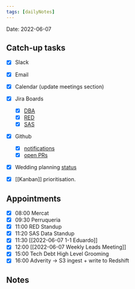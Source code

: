```yaml
---
tags: [dailyNotes]
---
```

 
Date: 2022-06-07

## Catch-up tasks

- [x] Slack
- [x] Email
- [x] Calendar (update meetings section)
- [x] Jira Boards
  - [x] [DBA](https://hybridtheory.atlassian.net/jira/software/c/projects/DBA/boards/90) 
  - [x] [RED](https://hybridtheory.atlassian.net/jira/software/c/projects/RED/boards/86)
  - [x] [SAS](https://hybridtheory.atlassian.net/jira/software/c/projects/SAS/boards/66)
- [x] Github
  - [x] [notifications](https://github.com/notifications?query=is%3Aunread)
  - [x] [open PRs](https://github.com/pulls?q=is%3Aopen+is%3Apr+user%3Ahybridtheory+-label%3Adependencies+)
- [x] Wedding planning [status](https://trello.com/b/c0vjqSCR/wedding-planning)
- [x] [[Kanban]] prioritisation.


## Appointments
- [x] 08:00 Mercat
- [x] 09:30 Perruqueria
- [x] 11:00 RED Standup
- [x] 11:20 SAS Data Standup
- [x] 11:30 [[2022-06-07 1-1 Eduardo]]
- [x] 12:00 [[2022-06-07 Weekly Leads Meeting]]
- [x] 15:00 Tech Debt High Level Grooming
- [x] 16:00 Adverity -> S3 ingest + write to Redshift
## Notes